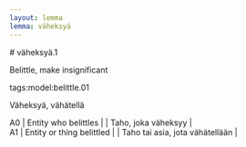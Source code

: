 ```yaml
---
layout: lemma
lemma: väheksyä
---
```


<div class="sense">
# <span class="sensename">väheksyä.1</span>

<span class="description">Belittle, make insignificant</span>

tags:model:belittle.01

<span class="description">Väheksyä, vähätellä</span>

A0 | Entity who belittles |   | Taho, joka väheksyy |  
A1 | Entity or thing belittled |   | Taho tai asia, jota vähätellään |  

</div>

